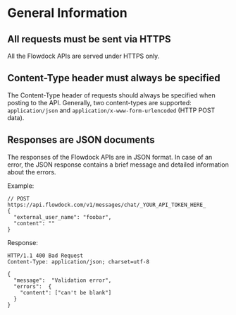 # General Information

## All requests must be sent via HTTPS

All the Flowdock APIs are served under HTTPS only.

## Content-Type header must always be specified

The Content-Type header of requests should always be specified when posting to the API. Generally, two content-types are supported: `application/json` and `application/x-www-form-urlencoded` (HTTP POST data).

## Responses are JSON documents

The responses of the Flowdock APIs are in JSON format. In case of an error, the JSON response contains a brief message and detailed information about the errors.

Example:

```
// POST https://api.flowdock.com/v1/messages/chat/_YOUR_API_TOKEN_HERE_
{
  "external_user_name": "foobar",
  "content": ""
}

```

Response:

```
HTTP/1.1 400 Bad Request
Content-Type: application/json; charset=utf-8

{
  "message":  "Validation error",
  "errors":  {
    "content": ["can't be blank"]
  }
}
```
